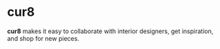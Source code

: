 # cur8

**cur8** makes it easy to collaborate with interior designers, get inspiration, and shop for new pieces.